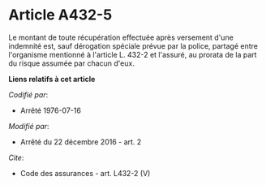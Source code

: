 # Article A432-5

Le montant de toute récupération effectuée après versement d'une indemnité est, sauf dérogation spéciale prévue par la
police, partagé entre l'organisme mentionné à l'article L. 432-2 et l'assuré, au prorata de la part du risque assumée par
chacun d'eux.

**Liens relatifs à cet article**

_Codifié par_:

  - Arrêté 1976-07-16

_Modifié par_:

  - Arrêté du 22 décembre 2016 - art. 2

_Cite_:

  - Code des assurances - art. L432-2 (V)
